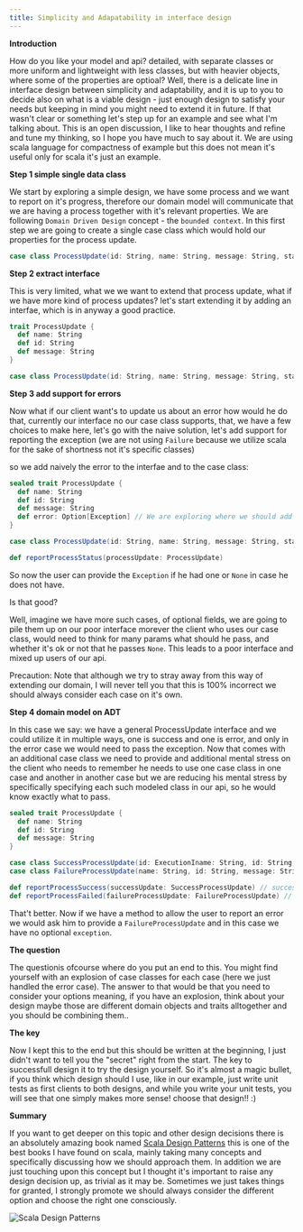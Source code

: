 ```yaml
---
title: Simplicity and Adapatability in interface design
---
```

**Introduction**

How do you like your model and api? detailed, with separate classes or more uniform and lightweight with less classes, but with heavier objects, where some of the properties are optioal? Well, there is a delicate line in interface design between simplicity and adaptability, and it is up to you to decide also on what is a viable design - just enough design to satisfy your needs but keeping in mind you might need to extend it in future.  If that wasn't clear or something let's step up for an example and see what I'm talking about.  This is an open discussion, I like to hear thoughts and refine and tune my thinking, so I hope you have much to say about it.  We are using scala language for compactness of example but this does not mean it's useful only for scala it's just an example.

**Step 1 simple single data class**

We start by exploring a simple design, we have some process and we want to report on it's progress, therefore our domain model will communicate that we are having a process together with it's relevant properties.  We are following `Domain Driven Design` concept - the `bounded context`.  In this first step we are going to create a single case class which would hold our properties for the process update.

```scala
case class ProcessUpdate(id: String, name: String, message: String, status: String) // This an update on proess with an id, yes we used string to report the status.
```

**Step 2 extract interface**

This is very limited, what we we want to extend that process update, what if we have more kind of process updates? let's start extending it by adding an interfae, which is in anyway a good practice.

```scala
trait ProcessUpdate {
  def name: String
  def id: String
  def message: String
}

case class ProcessUpdate(id: String, name: String, message: String, status: String)
``` 

**Step 3 add support for errors**

Now what if our client want's to update us about an error how would he do that, currently our interface no our case class supports, that, we have a few choices to make here, let's go with the naive solution, let's add support for reporting the exception (we are not using `Failure` because we utilize scala for the sake of shortness not it's specific classes)

so we add naively the error to the interfae and to the case class:

```scala
sealed trait ProcessUpdate {
  def name: String
  def id: String
  def message: String
  def error: Option[Exception] // We are exploring where we should add the error should we add it to one single interface and case class?
}

case class ProcessUpdate(id: String, name: String, message: String, status: String, error: Option[Exception]) extends ProcessUpdate

def reportProcessStatus(processUpdate: ProcessUpdate)
```

So now the user can provide the `Exception` if he had one or `None` in case he does not have.

Is that good?

Well, imagine we have more such cases, of optional fields, we are going to pile them up on our poor interface morever the client who uses our case class, would need to think for many params what should he pass, and whether it's ok or not that he passes `None`.  This leads to a poor interface and mixed up users of our api.

Precaution: Note that although we try to stray away from this way of extending our domain, I will never tell you that this is 100% incorrect we should always consider each case on it's own.  

**Step 4 domain model on ADT**

In this case we say: we have a general ProcessUpdate interface and we could utilize it in multiple ways, one is success and one is error, and only in the error case we would need to pass the exception.  Now that comes with an additional case class we need to provide and additional mental stress on the client who needs to remember he needs to use one case class in one case and another in another case but we are reducing his mental stress by specifically specifying each such modeled class in our api, so he would know exactly what to pass.

```scala
sealed trait ProcessUpdate {
  def name: String
  def id: String
  def message: String
}

case class SuccessProcessUpdate(id: ExecutionIname: String, id: String, message: String) extends ProcessUpdate
case class FailureProcessUpdate(name: String, id: String, message: String, e: Exception) extends ProcessUpdate

def reportProcessSuccess(successUpdate: SuccessProcessUpdate) // success? pass success data.
def reportProcessFailed(failureProcessUpdate: FailureProcessUpdate) // it's now clear in fail we pass fail.
```

That't better. Now if we have a method to allow the user to report an error we would ask him to provide a `FailureProcessUpdate` and in this case we have no optional `exception`.

**The question**

The questionis ofcourse where do you put an end to this.  You might find yourself with an explosion of case classes for each case (here we just handled the error case).  The answer to that would be that you need to consider your options meaning, if you have an explosion, think about your design maybe those are different domain objects and traits alltogether and you should be combining them..

**The key**

Now I kept this to the end but this should be written at the beginning, I just didn't want to tell you the "secret" right from the start. The key to successfull design it to try the design yourself.  So it's almost a magic bullet, if you think which design should I use, like in our example, just write unit tests as first clients to both designs, and while you write your unit tests, you will see that one simply makes more sense! choose that design!! :)

**Summary**

If you want to get deeper on this topic and other design decisions there is an absolutely amazing book named [Scala Design Patterns](http://amzn.to/2tK3Ikh) this is one of the best books I have found on scala, mainly taking many concepts and specifically discussing how we should approach them.  In addition we are just touching upon this concept but I thought it's important to raise any design decision up, as trivial as it may be.  Sometimes we just takes things for granted, I strongly promote we should always consider the different option and choose the right one consciously.

![Scala Design Patterns](https://images-na.ssl-images-amazon.com/images/I/51yfYdrJjYL._AC_US436_FMwebp_QL65_.jpg)